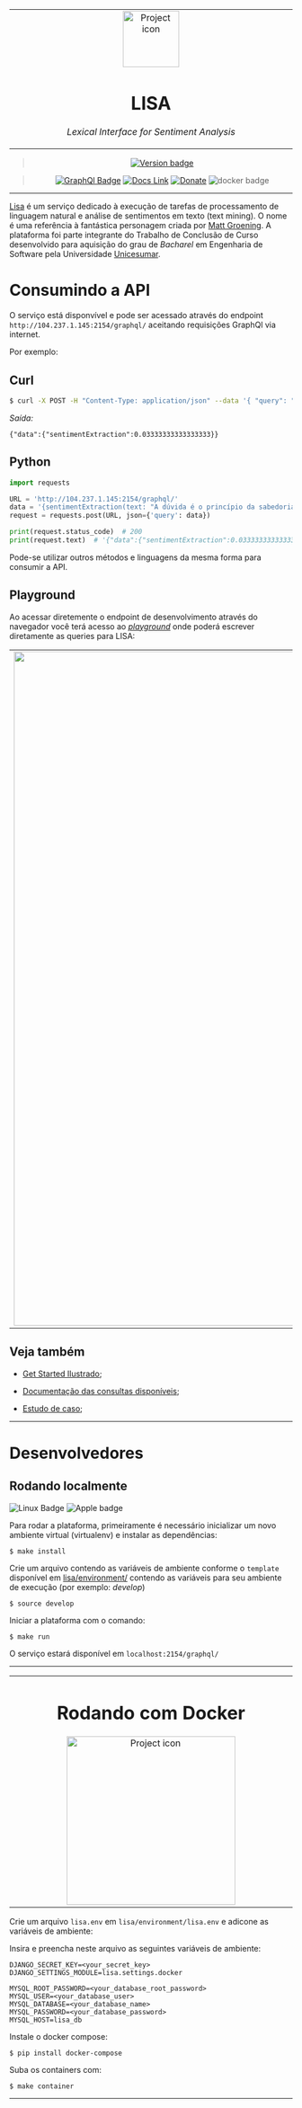 <table align="center"><tr><td align="center" width="9999">

<img src="https://upload.wikimedia.org/wikipedia/en/thumb/e/ec/Lisa_Simpson.png/220px-Lisa_Simpson.png" align="center" width="100" alt="Project icon">

# LISA

*Lexical Interface for Sentiment Analysis*
</td></tr>

</table>    

<div align="center">

> [![Version badge](https://img.shields.io/badge/version-1.1.0-silver.svg)](http://104.237.1.145:2154/graphql/?query=query%20%7B%0A%20%20lisa%0A%7D)

>[![GraphQl Badge](https://badgen.net/badge/icon/graphql/pink?icon=graphql&label)](http://104.237.1.145:2154/graphql/?query=query%20%7B%0A%20%20lisa%0A%7D)
[![Docs Link](https://badgen.net/badge/docs/github_wiki?icon=github)](https://github.com/brunolcarli/Lisa/wiki)
[![Donate](https://img.shields.io/badge/Donate-PayPal-green.svg)](https://www.paypal.com/cgi-bin/webscr?cmd=_donations&business=PPYA5P239NRML&currency_code=USD&source=url)
![docker badge](https://badgen.net/badge/icon/docker?icon=docker&label)

</div>

<hr />

[Lisa](https://pt.wikipedia.org/wiki/Lisa_Simpson) é um serviço dedicado à execução de tarefas de processamento de linguagem natural e análise de sentimentos em texto (text mining). O nome é uma referência à fantástica personagem criada por [Matt Groening](https://pt.wikipedia.org/wiki/Matt_Groening). A plataforma foi parte integrante do Trabalho de Conclusão de Curso desenvolvido para aquisição do grau de *Bacharel* em Engenharia de Software pela Universidade [Unicesumar](https://www.unicesumar.edu.br/home/).

# Consumindo a API

O serviço está disponvível e pode ser acessado através do endpoint `http://104.237.1.145:2154/graphql/` aceitando requisições GraphQl via internet.

Por exemplo:

## Curl

```bash
$ curl -X POST -H "Content-Type: application/json" --data '{ "query": "query{ sentimentExtraction(text: \"A dúvida é o princípio da sabedoria.\") }" }' http://104.237.1.145:2154/graphql/
```

*Saída:*

```
{"data":{"sentimentExtraction":0.03333333333333333}}
```


## Python

```python
import requests

URL = 'http://104.237.1.145:2154/graphql/'
data = '{sentimentExtraction(text: "A dúvida é o princípio da sabedoria")}'
request = requests.post(URL, json={'query': data})

print(request.status_code)  # 200
print(request.text)  # '{"data":{"sentimentExtraction":0.03333333333333333}}'
```

Pode-se utilizar outros métodos e linguagens da mesma forma para consumir a API.

## Playground

Ao acessar diretemente o endpoint de desenvolvimento através do navegador você terá acesso ao [*playground*](http://104.237.1.145:2154/graphql/) onde poderá escrever diretamente as queries para LISA:

<table align="center"><tr><td align="center" width="9999">
<img src="https://i.ibb.co/GQ162Wj/capa-readme.gif" align="center" width="1200" alt="Project icon">
</td></tr>

</table>

## Veja também

- [Get Started Ilustrado](https://github.com/brunolcarli/Lisa/wiki/Noob-Guide---Get-Started);

- [Documentação das consultas disponíveis](https://github.com/brunolcarli/Lisa/wiki/Queries);

- [Estudo de caso](https://github.com/brunolcarli/Lisa/wiki);

<hr />

# Desenvolvedores

## Rodando localmente

![Linux Badge](https://img.shields.io/badge/OS-Linux-black.svg)
![Apple badge](https://badgen.net/badge/OS/OSX/:color?icon=apple)

Para rodar a plataforma, primeiramente é necessário inicializar um novo ambiente virtual (virtualenv) e instalar as dependências:

```
$ make install
```

Crie um arquivo contendo as variáveis de ambiente conforme o `template` disponível em [lisa/environment/](https://github.com/brunolcarli/Lisa/blob/develop/lisa/environment/template) contendo as variáveis para seu ambiente de execução (por exemplo: *develop*)

```
$ source develop
```

Iniciar a plataforma com o comando:

```
$ make run
```


O serviço estará disponível em `localhost:2154/graphql/`

<hr />

<table align="center"><tr><td align="center" width="9999">

# Rodando com Docker

<img src="https://media.giphy.com/media/l2Jei7zzXNV8xCKzK/giphy.gif" align="center" width="300" alt="Project icon">

</td></tr>

</table>


Crie um arquivo `lisa.env` em  `lisa/environment/lisa.env` e adicone as variáveis de ambiente:

Insira e preencha neste arquivo as seguintes variáveis de ambiente:

```
DJANGO_SECRET_KEY=<your_secret_key>
DJANGO_SETTINGS_MODULE=lisa.settings.docker

MYSQL_ROOT_PASSWORD=<your_database_root_password>
MYSQL_USER=<your_database_user>
MYSQL_DATABASE=<your_database_name>
MYSQL_PASSWORD=<your_database_password>
MYSQL_HOST=lisa_db
```

Instale o docker compose:

```
$ pip install docker-compose
```

Suba os containers com:

```
$ make container
```

<hr />

